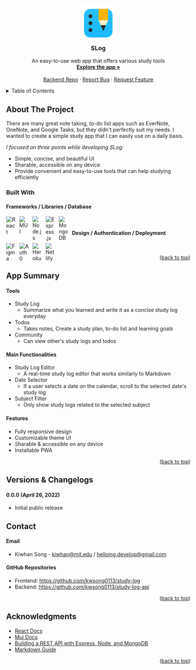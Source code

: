 <div id = "top"></div>

<div align="center">
  <a href="https://studylog.netlify.app/">
    <img src="public/images/icon-256x256.png" alt="Logo" width="100" height="100">
  </a>

  <h3 align="center" style = "margin-top: 5px;">SLog</h3>

  <p align="center">
    An easy-to-use web app that offers various study tools
    <br />
    <a href="https://studylog.netlify.app/"><strong>Explore the app »</strong></a>
    <br />
    <br />
    <a href="https://github.com/kwsong0113/study-log-api">Backend Repo</a>
    ·
    <a href="https://github.com/kwsong0113/study-log/issues">Report Bug</a>
    ·
    <a href="https://github.com/kwsong0113/study-log/issues">Request Feature</a>
  </p>
</div>



<details>
  <summary>Table of Contents</summary>
  <ol>
    <li>
      <a href="#about-the-project">About The Project</a>
      <ul>
        <li><a href="#built-with">Built With</a></li>
      </ul>
    </li>
    <li>
      <a href="#app-summary">App Summary</a>
      <ul>
        <li><a href="#tools">Tools</a></li>
        <li><a href="#main-functionalities">Main Functionalities</a></li>
        <li><a href="#features">Features</a></li>
      </ul>
    </li>
    <li><a href="#usage">Usage</a></li>
    <li><a href="#versions--changelogs">Versions & Changelogs</a></li>
    <li><a href="#contact">Contact</a></li>
    <li><a href="#acknowledgments">Acknowledgments</a></li>
  </ol>
</details>



## About The Project

There are many great note taking, to-do list apps such as EverNote, OneNote, and Google Tasks, but they didn't perfectly suit my needs. I wanted to create a simple study app that I can easily use on a daily basis.

_I focused on three points while developing SLog:_
* Simple, concise, and beautiful UI
* Sharable, accessible on any device
* Provide convenient and easy-to-use tools that can help studying efficiently

### Built With

#### Frameworks / Libraries / Database

[<img align="left" alt="React" width="26px" src="https://cdn.jsdelivr.net/gh/devicons/devicon/icons/react/react-original.svg" style="padding-right:10px;" />](https://reactjs.org/)
[<img align="left" alt="MUI" width="26px" src="https://cdn.jsdelivr.net/gh/devicons/devicon/icons/materialui/materialui-original.svg" style="padding-right:10px;" />](https://mui.com/)
[<img align="left" alt="Node.js" width="26px" src="https://cdn.jsdelivr.net/gh/devicons/devicon/icons/nodejs/nodejs-original.svg" style="padding-right:10px;" />](https://nodejs.org/)
[<img align="left" alt="Express.js" width="26px" src="https://cdn.jsdelivr.net/gh/devicons/devicon/icons/express/express-original.svg" style="padding-right:10px;" />](https://expressjs.com/)
[<img align="left" alt="MongoDB" width="26px" src="https://cdn.jsdelivr.net/gh/devicons/devicon/icons/mongodb/mongodb-original.svg" style="padding-right:10px;" />](https://mongodb.com/)

<br/>

#### Design / Authentication / Deployment

[<img align="left" alt="Figma" width="26px" src="https://cdn.jsdelivr.net/gh/devicons/devicon/icons/figma/figma-original.svg" style="padding-right:10px;" />](https://Figma.com/)
[<img align="left" alt="Auth0" width="26px" src="https://www.svgrepo.com/show/305761/auth0.svg" style="padding-right:10px;" />](https://auth0.com/)
[<img align="left" alt="Heroku" width="26px" src="https://cdn.jsdelivr.net/gh/devicons/devicon/icons/heroku/heroku-original.svg" style="padding-right:10px;" />](https://heroku.com/)
[<img align="left" alt="Netlify" width="26px" src="https://api.iconify.design/logos/netlify.svg" style="padding-right:10px;" />](https://netlify.com/)

<br />

<p align="right">(<a href="#top">back to top</a>)</p>

## App Summary

#### Tools
* Study Log
  * Summarize what you learned and write it as a concise study log everyday
* Todos
  * Takes notes, Create a study plan, to-do list and learning goals
* Community
  * Can view other's study logs and todos

#### Main Functionalities
* Study Log Editor
  * A real-time study log editor that works similarly to Markdown
* Date Selector
  * If a user selects a date on the calendar, scroll to the selected date's study log
* Subject Filter
  * Only show study logs related to the selected subject


#### Features
* Fully responsive design
* Customizable theme UI
* Sharable & accessible on any device
* Installable PWA

<p align="right">(<a href="#top">back to top</a>)</p>


## Versions & Changelogs
#### 0.0.0 (April 26, 2022)
* Initial public release

## Contact

#### Email
* Kiwhan Song - kiwhan@mit.edu / helloing.develop@gmail.com

#### GitHub Repositories
* Frontend: https://github.com/kwsong0113/study-log
* Backend: https://github.com/kwsong0113/study-log-api

<p align="right">(<a href="#top">back to top</a>)</p>


## Acknowledgments

* [React Docs](https://reactjs.org/)
* [Mui Docs](https://mui.com/)
* [Building a REST API with Express, Node, and MongoDB](https://www.mongodb.com/languages/express-mongodb-rest-api-tutorial)
* [Markdown Guide](https://www.markdownguide.org/)

<p align="right">(<a href="#top">back to top</a>)</p>